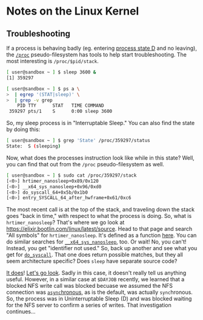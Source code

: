 # Notes on the Linux Kernel

## Troubleshooting

If a process is behaving badly (eg. entering
[process state D][240419a] and no leaving), the [`/proc`][240419b]
pseudo-filesystem has tools to help start troubleshooting. The most
interesting is `/proc/$pid/stack`.

```bash
[ user@sandbox ~ ] $ sleep 3600 &
[1] 359297

[ user@sandbox ~ ] $ ps a \
>  | egrep '(STAT|sleep)' \
>  | grep -v grep
    PID TTY      STAT   TIME COMMAND
 359297 pts/1    S      0:00 sleep 3600
```

So, my sleep process is in "Interruptable Sleep." You can also find
the state by doing this:

```bash
[ user@sandbox ~ ] $ grep 'State' /proc/359297/status
State:  S (sleeping)
```

Now, what does the processes instruction look like while in this state?
Well, you can find that out from the `/proc` pseudo-filesystem as well.

```bash
[ user@sandbox ~ ] $ sudo cat /proc/359297/stack
[<0>] hrtimer_nanosleep+0x89/0x120
[<0>] __x64_sys_nanosleep+0x96/0xd0
[<0>] do_syscall_64+0x5b/0x1b0
[<0>] entry_SYSCALL_64_after_hwframe+0x61/0xc6
```

The most recent call is at the top of the stack, and traveling down the
stack goes "back in time," with respect to what the process is doing.
So, what is `hrtimer_nanosleep`? That's where we go look at
https://elixir.bootlin.com/linux/latest/source. Head to that page and
search "All symbols" for `hrtimer_nanosleep`. It's defined as a
function [here][240419c]. You can do similar searches for
[`__x64_sys_nanosleep`][240419d], too. Or wait! No, you can't! Instead,
you get "identifier not used." So, back up another and see what you get
for [`do_syscall`][240419e]. That one does return possible matches, but
they all seem architecture specific? Does `sleep` have separate source
code?

[It does][240419f]! [Let's go look][240419g]. Sadly in this case, it
doesn't really tell us anything useful. However, in a similar case at
`$DAYJOB` recently, we learned that a blocked NFS write call was
blocked becuase we assumed the NFS connection was
[`async`hronous][240419h], as is the default, was actually
`sync`hronous. So, the process was in Uninterruptable Sleep (D) and
was blocked waiting for the NFS server to confirm a series of writes.
That investigation continues...

[240419a]: https://www.baeldung.com/linux/process-states
[240419b]: https://docs.kernel.org/filesystems/proc.html
[240419c]: https://elixir.bootlin.com/linux/latest/source/kernel/time/hrtimer.c#L2087
[240419d]: https://elixir.bootlin.com/linux/latest/A/ident/__x64_sys_nanosleep
[240419e]: https://elixir.bootlin.com/linux/latest/A/ident/do_syscall
[240419f]: https://duckduckgo.com/?t=h_&q=linux+sleep+source+code&ia=web
[240419g]: https://github.com/coreutils/coreutils/blob/master/src/sleep.c
[240419h]: https://linux.die.net/man/5/nfs
